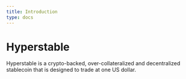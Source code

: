 ```yaml
---
title: Introduction
type: docs
---
```


# Hyperstable

Hyperstable is a crypto-backed, over-collateralized and decentralized stablecoin that is designed to trade at one US dollar.
